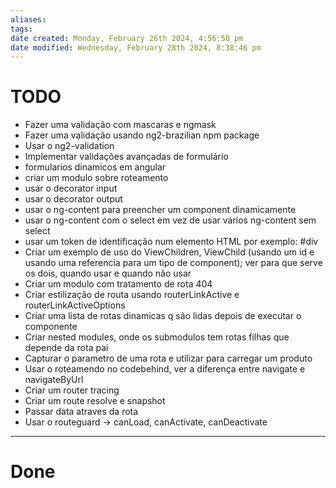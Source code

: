 ```yaml
---
aliases: 
tags: 
date created: Monday, February 26th 2024, 4:56:50 pm
date modified: Wednesday, February 28th 2024, 8:38:46 pm
---
```


# TODO

- Fazer uma validação com mascaras e ngmask
- Fazer uma validação usando ng2-brazilian npm package
- Usar o ng2-validation
- Implementar validações avançadas de formulário
- formularios dinamicos em angular
- criar um modulo sobre roteamento
- usar o decorator input
- usar o decorator output
- usar o ng-content para preencher um component dinamicamente
- usar o ng-content com o select em vez de usar varios ng-content sem select
- usar um token de identificação num elemento HTML por exemplo: #div
- Criar um exemplo de uso do ViewChildren, ViewChild (usando um id e usando uma referencia para um tipo de component); ver para que serve os dois, quando usar e quando não usar
- Criar um modulo com tratamento de rota 404
- Criar estilização de routa usando routerLinkActive e routerLinkActiveOptions
- Criar uma lista de rotas dinamicas q são lidas depois de executar o componente
- Criar nested modules, onde os submodulos tem rotas filhas que depende da rota pai
- Capturar o parametro de uma rota e utilizar para carregar um produto
- Usar o roteamendo no codebehind, ver a diferença entre navigate e navigateByUrl
- Criar um router tracing
- Criar um route resolve e snapshot
- Passar data atraves da rota
- Usar o routeguard -> canLoad, canActivate, canDeactivate

---

# Done

